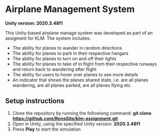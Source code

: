 # Airplane Management System

**Unity version: 2020.3.48f1**

This Unity-based airplane manage system was developed as part of an assigment for KLM.
The system includes:
- The ability for planes to wander in random directions
- The ability for planes to park in their respective hangars
- The ability for planes to turn on and off their lights
- The ability for planes to take of in flight from their respective runways and return back to wandering after flight
- The ability for users to hover over planes to see more details
- An indicator that shows the planes shared state, i.e. are all planes wandering, are all planes parked, are all planes flying etc.



## Setup instructions
1. Clone the repository by running the followiong command: **git clone https://github.com/RensGits/klm-assignment.git**
2. Open in Unity, using the specified Unity version: **2020.3.48f1**
3. Press **Play** to start the simulation

